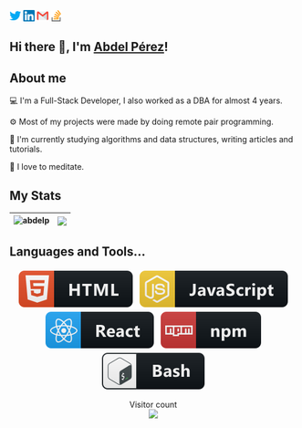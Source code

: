[<img src="https://raw.githubusercontent.com/abdelp/abdelp/master/twitter.svg" alt="twitter logo" width="20">](https://twitter.com/AbdelPerez11)
[<img src="https://raw.githubusercontent.com/abdelp/abdelp/master/linkedin.svg" alt="linkedin logo" width="20">](https://www.linkedin.com/in/abdel-perez/)
<a href="mailto: juniorperezpy@gmail.com"><img src="https://raw.githubusercontent.com/abdelp/abdelp/master/gmail.svg" alt="gmail logo" width="20"></a>
[<img src="https://raw.githubusercontent.com/abdelp/abdelp/master/stack-overflow.svg" alt="stack-overflow logo" width="20">](https://stackoverflow.com/users/6121888/abdel-p)

## Hi there 👋, I'm <a href="https://www.linkedin.com/in/abdel-perez/">Abdel Pérez</a>!

## About me

<p>💻 I'm a Full-Stack Developer, I also worked as a DBA for almost 4 years.</p>
<p>⚙️ Most of my projects were made by doing remote pair programming.</p>
<p>🧠 I'm currently studying algorithms and data structures, writing articles and tutorials.</p>
<p>🧘 I love to meditate.</p>

## My Stats

| <img src="https://github-readme-stats.vercel.app/api?username=abdelp&show_icons=true" alt="abdelp" /> | <img align="center" src="https://github-readme-stats.vercel.app/api/top-langs/?username=abdelp" />
|---|---|

## Languages and Tools...

<p align="center">
 <img src="https://raw.githubusercontent.com/8bithemant/8bithemant/master/svg/dev/languages/html.svg" alt="Twitter" style="vertical-align:top; margin:4px">
  <img src="https://raw.githubusercontent.com/8bithemant/8bithemant/master/svg/dev/languages/js.svg" alt="Twitter" style="vertical-align:top; margin:4px">
  <img src="https://raw.githubusercontent.com/8bithemant/8bithemant/master/svg/dev/frameworks/react.svg" alt="Twitter" style="vertical-align:top; margin:4px">
  <img src="https://raw.githubusercontent.com/8bithemant/8bithemant/master/svg/dev/services/npm.svg" alt="Twitter" style="vertical-align:top; margin:4px">
  <img src="https://raw.githubusercontent.com/8bithemant/8bithemant/master/svg/dev/tools/bash.svg" alt="Twitter" style="vertical-align:top; margin:4px">
</p>

<p align="center"> 
  Visitor count<br>
  <img src="https://profile-counter.glitch.me/abdelp/count.svg" />
</p>